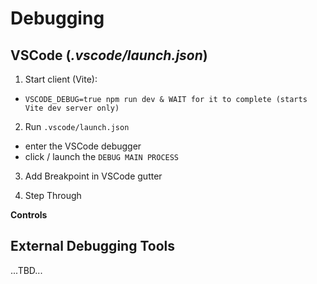 # Debugging

## VSCode (_.vscode/launch.json_)

1. Start client (Vite): 
  - `VSCODE_DEBUG=true npm run dev & WAIT for it to complete (starts Vite dev server only)`

2. Run `.vscode/launch.json`
  - enter the VSCode debugger
  - click / launch the `DEBUG MAIN PROCESS`

3. Add Breakpoint in VSCode gutter

4. Step Through

**Controls**

## External Debugging Tools

...TBD...